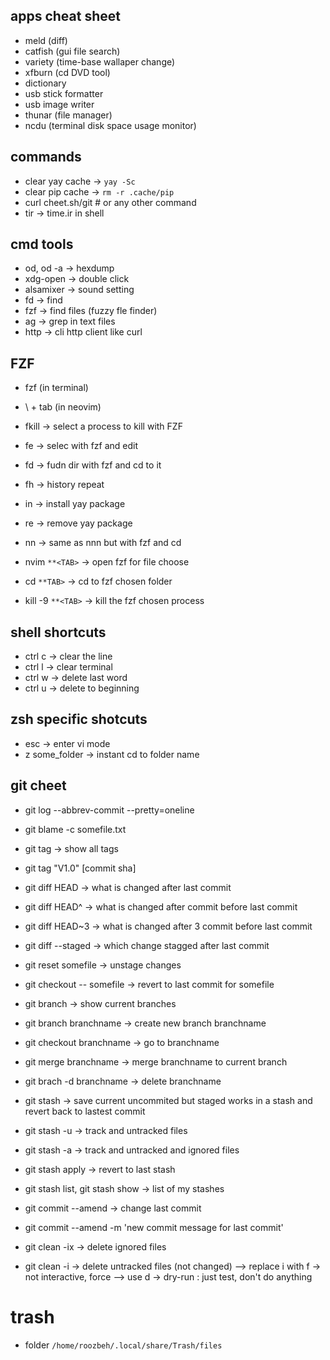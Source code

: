 ## apps cheat sheet

-   meld (diff)
-   catfish (gui file search)
-   variety (time-base wallaper change)
-   xfburn (cd DVD tool)
-   dictionary
-   usb stick formatter
-   usb image writer
-   thunar (file manager)
-   ncdu (terminal disk space usage monitor)

## commands

-   clear yay cache -> `yay -Sc`
-   clear pip cache -> `rm -r .cache/pip`
-   curl cheet.sh/git # or any other command
-   tir -> time.ir in shell

## cmd tools

-   od, od -a -> hexdump
-   xdg-open -> double click
-   alsamixer -> sound setting
-   fd -> find
-   fzf -> find files (fuzzy fle finder)
-   ag -> grep in text files
-   http -> cli http client like curl

## FZF

-   fzf (in terminal)
-   \ + tab (in neovim)

-   fkill -> select a process to kill with FZF
-   fe -> selec with fzf and edit
-   fd -> fudn dir with fzf and cd to it
-   fh -> history repeat
-   in -> install yay package
-   re -> remove yay package
-   nn -> same as nnn but with fzf and cd
-   nvim `**<TAB>` -> open fzf for file choose
-   cd `**TAB>` -> cd to fzf chosen folder
-   kill -9 `**<TAB>` -> kill the fzf chosen process

## shell shortcuts

-   ctrl c -> clear the line
-   ctrl l -> clear terminal
-   ctrl w -> delete last word
-   ctrl u -> delete to beginning

## zsh specific shotcuts

-   esc -> enter vi mode
-   z some_folder -> instant cd to folder name

## git cheet

-   git log --abbrev-commit --pretty=oneline
-   git blame -c somefile.txt

-   git tag -> show all tags
-   git tag "V1.0" [commit sha]

-   git diff HEAD -> what is changed after last commit
-   git diff HEAD^ -> what is changed after commit before last commit
-   git diff HEAD~3 -> what is changed after 3 commit before last commit

-   git diff --staged -> which change stagged after last commit
-   git reset somefile -> unstage changes
-   git checkout -- somefile -> revert to last commit for somefile

-   git branch -> show current branches
-   git branch branchname -> create new branch branchname
-   git checkout branchname -> go to branchname
-   git merge branchname -> merge branchname to current branch
-   git brach -d branchname -> delete branchname

-   git stash -> save current uncommited but staged works in a stash and revert back to lastest commit
-   git stash -u -> track and untracked files
-   git stash -a -> track and untracked and ignored files
-   git stash apply -> revert to last stash
-   git stash list, git stash show -> list of my stashes

-   git commit --amend -> change last commit
-   git commit --amend -m 'new commit message for last commit'

-   git clean -ix -> delete ignored files
-   git clean -i -> delete untracked files (not changed)
    --> replace i with f -> not interactive, force
    --> use d -> dry-run : just test, don't do anything

# trash

-   folder `/home/roozbeh/.local/share/Trash/files`
